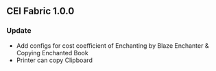 ## CEI Fabric 1.0.0
### Update
- Add configs for cost coefficient of Enchanting by Blaze Enchanter & Copying Enchanted Book
- Printer can copy Clipboard

